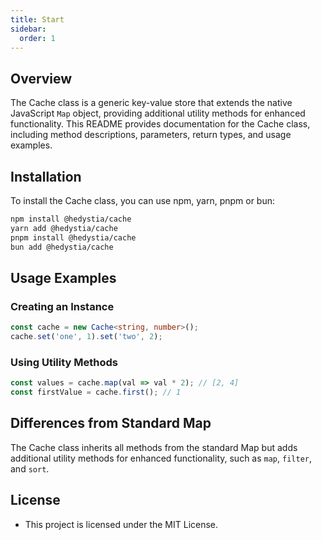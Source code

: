 ```yaml
---
title: Start
sidebar:
  order: 1
---
```


## Overview

The Cache class is a generic key-value store that extends the native JavaScript `Map` object, providing additional utility methods for enhanced functionality. This README provides documentation for the Cache class, including method descriptions, parameters, return types, and usage examples.

## Installation

To install the Cache class, you can use npm, yarn, pnpm or bun:

```bash
npm install @hedystia/cache
yarn add @hedystia/cache
pnpm install @hedystia/cache
bun add @hedystia/cache
```

## Usage Examples

### Creating an Instance

```typescript
const cache = new Cache<string, number>();
cache.set('one', 1).set('two', 2);
```

### Using Utility Methods

```typescript
const values = cache.map(val => val * 2); // [2, 4]
const firstValue = cache.first(); // 1
```

## Differences from Standard Map

The Cache class inherits all methods from the standard Map but adds additional utility methods for enhanced functionality, such as `map`, `filter`, and `sort`.

## License

- This project is licensed under the MIT License.
